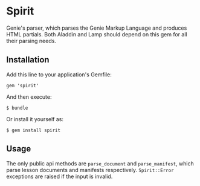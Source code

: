 # Spirit

Genie's parser, which parses the Genie Markup Language and produces HTML
partials. Both Aladdin and Lamp should depend on this gem for all their parsing
needs.

## Installation

Add this line to your application's Gemfile:

    gem 'spirit'

And then execute:

    $ bundle

Or install it yourself as:

    $ gem install spirit

## Usage

The only public api methods are `parse_document` and `parse_manifest`, which
parse lesson documents and manifests respectively. `Spirit::Error` exceptions
are raised if the input is invalid.
